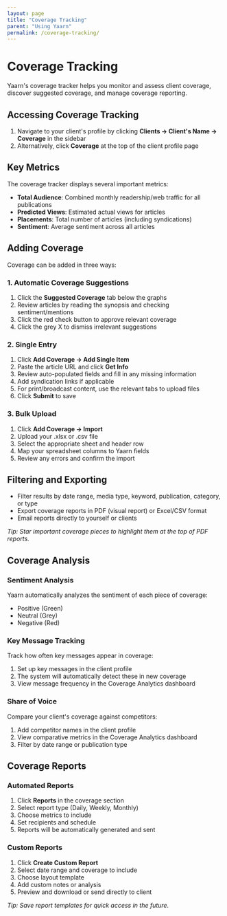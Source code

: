 ```yaml
---
layout: page
title: "Coverage Tracking"
parent: "Using Yaarn"
permalink: /coverage-tracking/
---
```


# Coverage Tracking

Yaarn's coverage tracker helps you monitor and assess client coverage, discover suggested coverage, and manage coverage reporting.

## Accessing Coverage Tracking

1. Navigate to your client's profile by clicking **Clients → Client's Name → Coverage** in the sidebar
2. Alternatively, click **Coverage** at the top of the client profile page

## Key Metrics

The coverage tracker displays several important metrics:

- **Total Audience**: Combined monthly readership/web traffic for all publications
- **Predicted Views**: Estimated actual views for articles
- **Placements**: Total number of articles (including syndications)
- **Sentiment**: Average sentiment across all articles

## Adding Coverage

Coverage can be added in three ways:

### 1. Automatic Coverage Suggestions

1. Click the **Suggested Coverage** tab below the graphs
2. Review articles by reading the synopsis and checking sentiment/mentions
3. Click the red check button to approve relevant coverage
4. Click the grey X to dismiss irrelevant suggestions

### 2. Single Entry

1. Click **Add Coverage → Add Single Item**
2. Paste the article URL and click **Get Info**
3. Review auto-populated fields and fill in any missing information
4. Add syndication links if applicable
5. For print/broadcast content, use the relevant tabs to upload files
6. Click **Submit** to save

### 3. Bulk Upload

1. Click **Add Coverage → Import**
2. Upload your .xlsx or .csv file
3. Select the appropriate sheet and header row
4. Map your spreadsheet columns to Yaarn fields
5. Review any errors and confirm the import

## Filtering and Exporting

- Filter results by date range, media type, keyword, publication, category, or type
- Export coverage reports in PDF (visual report) or Excel/CSV format
- Email reports directly to yourself or clients

_Tip: Star important coverage pieces to highlight them at the top of PDF reports._

## Coverage Analysis

### Sentiment Analysis

Yaarn automatically analyzes the sentiment of each piece of coverage:

- Positive (Green)
- Neutral (Grey)
- Negative (Red)

### Key Message Tracking

Track how often key messages appear in coverage:

1. Set up key messages in the client profile
2. The system will automatically detect these in new coverage
3. View message frequency in the Coverage Analytics dashboard

### Share of Voice

Compare your client's coverage against competitors:

1. Add competitor names in the client profile
2. View comparative metrics in the Coverage Analytics dashboard
3. Filter by date range or publication type

## Coverage Reports

### Automated Reports

1. Click **Reports** in the coverage section
2. Select report type (Daily, Weekly, Monthly)
3. Choose metrics to include
4. Set recipients and schedule
5. Reports will be automatically generated and sent

### Custom Reports

1. Click **Create Custom Report**
2. Select date range and coverage to include
3. Choose layout template
4. Add custom notes or analysis
5. Preview and download or send directly to client

_Tip: Save report templates for quick access in the future._
